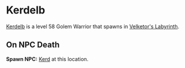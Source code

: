 # Kerdelb



[Kerdelb](/npc/112009) is a level 58 Golem Warrior that spawns in [Velketor's Labyrinth](/zone/112).



## On NPC Death

**Spawn NPC:**  [Kerd](/npc/112016) at this location.